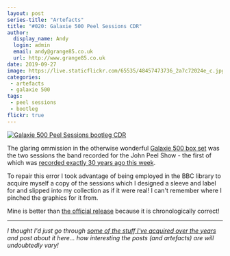 ```yaml
---
layout: post
series-title: "Artefacts" 
title: "#020: Galaxie 500 Peel Sessions CDR"
author:
  display_name: Andy
  login: admin
  email: andy@grange85.co.uk
  url: http://www.grange85.co.uk
date: 2019-09-27
image: https://live.staticflickr.com/65535/48457473736_2a7c72024e_c.jpg
categories:
 - artefacts
 - galaxie 500
tags:
 - peel sessions
 - bootleg
flickr: true
---
```

<a data-flickr-embed="true"  href="https://www.flickr.com/photos/grange85/48457473736/in/dateposted/" title="Galaxie 500 Peel Sessions bootleg CDR"><img src="https://live.staticflickr.com/65535/48457473736_2a7c72024e_c.jpg" alt="Galaxie 500 Peel Sessions bootleg CDR"></a>

The glaring ommission in the otherwise wonderful [Galaxie 500 box set](/2019/08/09/artefacts-012-unopened-galaxie-500-box-set/) was the two sessions the band recorded for the John Peel Show - the first of which was [recorded exactly 30 years ago this week](/database/galaxie-500/shows/1989/1989-09-24-galaxie-500-bbc-radio-one-london-uk/).

To repair this error I took advantage of being employed in the BBC library to acquire myself a copy of the sessions which I designed a sleeve and label for and slipped into my collection as if it were real! I can't remember where I pinched the graphics for it from.

Mine is better than [the official release](/database/galaxie-500/releases/galaxie-500-peel-sessions/) because it is chronologically correct!


---

_I thought I'd just go through [some of the stuff I've acquired over the years](/category/artefacts/) and post about it here... how interesting the posts (and artefacts) are will undoubtedly vary!_
